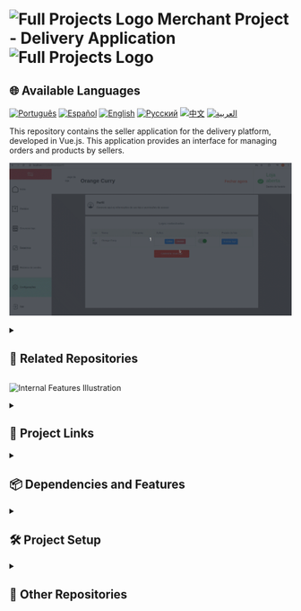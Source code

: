 # <img src="https://cdn-icons-png.flaticon.com/128/83/83522.png" alt="Full Projects Logo" width="42" height="30" /> Merchant Project - Delivery Application <img src="https://cdn-icons-png.flaticon.com/128/83/83522.png" alt="Full Projects Logo" width="42" height="30" />

## 🌐 Available Languages

[![Português](https://img.shields.io/badge/Português-green)](https://github.com/SamuelRocha91/seller_application/blob/main/README.md) [![Español](https://img.shields.io/badge/Español-yellow)](https://github.com/SamuelRocha91/seller_application/blob/main/README_es.md) [![English](https://img.shields.io/badge/English-blue)](https://github.com/SamuelRocha91/seller_application/blob/main/README_en.md) [![Русский](https://img.shields.io/badge/Русский-lightgrey)](https://github.com/SamuelRocha91/seller_application/blob/main/README_ru.md) [![中文](https://img.shields.io/badge/中文-red)](https://github.com/SamuelRocha91/seller_application/blob/main/README_ch.md) [![العربية](https://img.shields.io/badge/العربية-orange)](https://github.com/SamuelRocha91/seller_application/blob/main/README_ar.md)

This repository contains the seller application for the delivery platform, developed in Vue.js. This application provides an interface for managing orders and products by sellers.

![User Registration Illustration](./assets/internal.gif)

<details>
  <summary><h2>🔗 Related Repositories</h2></summary>

  - 💎 [Delivery Application](https://github.com/SamuelRocha91/delivery_back/blob/main/README_en.md) - Rails backend for the delivery application.
  - 🛒 [Consumer Application](https://github.com/SamuelRocha91/consumy/blob/main/README_en.md) - Consumer application.
  - 💲 [Paymenty API](https://github.com/SamuelRocha91/paymenty/blob/main/README_en.md) - Payment API.

</details>

![Internal Features Illustration](./assets/registerseller.gif)

<details>
  <summary><h2>📑 Project Links</h2></summary>

- [Design on Figma](https://www.figma.com/file/tS8r4eROXBknYixtDcijXd/Meu-portf%C3%B3lio?type=design&node-id=0-1&mode=design&t=pL6yJYx6lOSWBGdw-0)

</details>

<details>
  <summary><h2>📦 Dependencies and Features</h2></summary>

### Main Dependencies

- **Vue.js:** Progressive JavaScript framework for building user interfaces.
- **Vue Router:** For routing pages in Vue.js.
- **Vite:** Build tool for fast and optimized development.
- **Vitest:** Unit testing framework for Vue.js.
- **ESLint & Prettier:** Code linting and formatting tools to maintain code quality.
- **TypeScript:** TypeScript support for safer and more scalable development.
- **Pinia:** State management library inspired by Vuex.

### Implemented Features

- **Fetch Event Source:** For real-time communication with the backend.
- **SweetAlert2:** To display beautiful and customized alerts and dialogs.
- **Vuedraggable:** For drag-and-drop of elements in the interface.

### Other Tools and Plugins

- **@rails/actioncable:** For WebSocket integration in the Rails backend.
- **lodash.debounce:** Function utility to facilitate debounce operations.
- **@types/rails__actioncable:** TypeScript types for ActionCable.

</details>

<details>
  <summary><h2>🛠️ Project Setup</h2></summary>

For integrated use, follow the steps in:

- [Delivery Backend](https://github.com/SamuelRocha91/delivery_back/blob/main/README_en.md) - Rails backend application for the delivery platform.

To configure and run the repository individually, follow the steps below:

### Prerequisites

Make sure you have [Node.js](https://nodejs.org/) and [Yarn](https://classic.yarnpkg.com/lang/en/docs/install/) installed on your machine.

### Install Dependencies

```sh
npm install
```

### Start the Development Server

To start the development server, run:

```sh
npm run dev
```

### Run Tests

To run unit tests, use:

```sh
npm run test:unit
```

</details>

<details>
  <summary><h2>📂 Other Repositories</h2></summary>

- 📏 [React Precision Application](https://github.com/SamuelRocha91/precisionReactApplication/blob/main/README_en.md) - User registration interface for gas and water measurements.
- 🤖 [Node API](https://github.com/SamuelRocha91/apiMeasureWaterAndGas/blob/main/README_en.md) - Measurement and consumption registration API.

</details>
